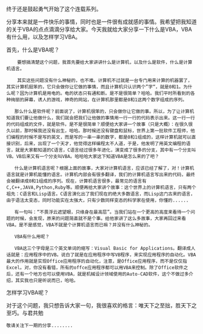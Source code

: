     


  终于还是鼓起勇气开始了这个连载系列。

  分享本来就是一件快乐的事情，同时也是一件很有成就感的事情。我希望把我知道的关于VBA的点点滴滴分享给大家。今天我就给大家分享一下什么是VBA，VBA有什么用，以及怎样学习VBA。

  首先，什么是VBA呢？

        要想搞清楚这个问题，我首先要给大家讲讲什么是计算机，以及什么是软件，什么是计算机语言。

        其实这些问题没有什么神秘的，也不难。计算机不过就是一台专门用来计算的机器罢了，其实计算机挺笨的，它只会做你让它做的事情，而且计算机只认识两个”字“，就是0和1。为什么呢？因为计算机是用电的。电的状态只有通和断。是不是很简单？哈哈。我们平时所看到的各种绚丽的屏幕，诱人的游戏，神奇的网站，在计算机那里都是0和1这两个数字组成的序列。

       那么什么是软件呢？前面说了，计算机很笨的，只会做你让它做的事。所以，为了让计算机知道我们要让他做什么，我们就会把我们让他做的事情用一行一行的代码表示出来。这一行一行的代码组成的文件，就是软件。是不是很简单？顺便给大家讲一个故事（只是大概）：在很久很久以前，那时候我还没有出生，哈哈。那时候还没有键盘和鼠标，世界上第一批软件工程师，他们编程的时候不是写的英文，而是写的一串一串的数字，都是0和1组成的，这样计算机就可以直接识别，后来，出现了一个天才，他觉得这样编程太不人道，于是，他发明了用英文编程的语言，就是大家都知道的C语言，C语言经过很多年进化，演变成了很多的分支，其中有一个分支叫VB。VB后来又有一个分支叫VBA。哈哈哈大家这下知道VBA是怎么来的了吧？

       什么是计算机语言呢？根据上面的故事，大家对计算机语言，应该已经了解了，对！计算机语言就是计算机能懂的语言。计算机内部会有很多翻译，我们的计算机语言写出来的代码，最终会被翻译成0和1组成的序列。现在，计算机语言很多，最常见的语言有C,C++,JAVA,Python,Ruby等。顺便再给大家讲个故事：这个世界上的计算机语言，只有两个祖先：C语言和Lisp语言。C语言演化出了我们现在的绝大多数语言，而Lisp这门古来的语言，由于语法太变态，同时功能实在太强大，只有少数同样变态的科学家在使用，你懂的......

       有一句叫：“不畏浮云遮望眼，只缘身在最高层”。当我们站在一个更高的高度来看待一个问题的时候，会发现，原来的问题简直就不是个事。给他家讲了这么多故事，大家再回过来看VBA，是不是感觉，VBA不就是个计算机语言而已嘛？并没有什么神秘的。

       VBA有什么用呢？

       VBA这三个字母是三个英文单词的缩写：Visual Basic for Applications。翻译成人话就是：应用程序中的VB。说白了就是在应用程序中写VB程序，来实现应用程序的自动化。VBA最大的作用就是实现Office应用程序的自动化，注意，是Office应用程序，而不是仅仅指Excel。对，你没有看错，所有的offce应用程序都可以用VBA来控制。除了Office软件之后，还有一个地方也可以使用VBA，就是机械设计领域使用的Auto-CAD软件，这个不做过多介绍，其实我也只是听说而已，哈哈。

   怎样学习VBA呢？

   对于这个问题，我只想告诉大家一句，我很喜欢的格言：唯天下之至拙，胜天下之至巧。与君共勉

    敬请关注下一期的分享........

      